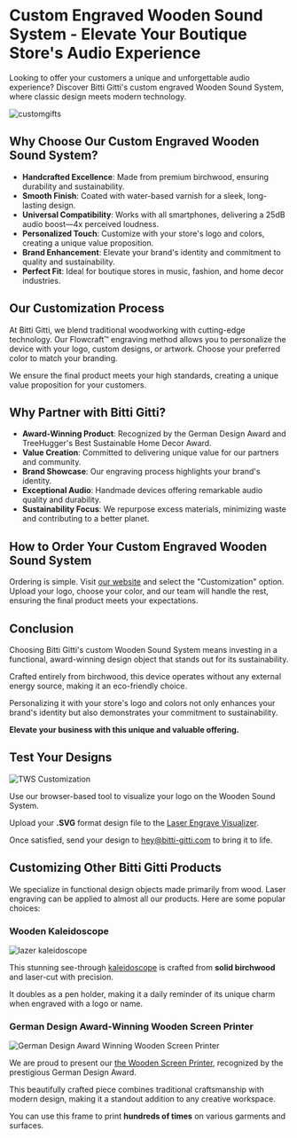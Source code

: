 # Custom Engraved Wooden Sound System - Elevate Your Boutique Store's Audio Experience

Looking to offer your customers a unique and unforgettable audio experience? Discover Bitti Gitti's custom engraved Wooden Sound System, where classic design meets modern technology.

![customgifts](https://uploads-ssl.webflow.com/577fb500e970a606264913c7/5ff214f69f2331274db4d563_Lazer-wide.jpg)

## Why Choose Our Custom Engraved Wooden Sound System?

* **Handcrafted Excellence**: Made from premium birchwood, ensuring durability and sustainability.
* **Smooth Finish**: Coated with water-based varnish for a sleek, long-lasting design.
* **Universal Compatibility**: Works with all smartphones, delivering a 25dB audio boost—4x perceived loudness.
* **Personalized Touch**: Customize with your store's logo and colors, creating a unique value proposition.
* **Brand Enhancement**: Elevate your brand's identity and commitment to quality and sustainability.
* **Perfect Fit**: Ideal for boutique stores in music, fashion, and home decor industries.

## Our Customization Process

At Bitti Gitti, we blend traditional woodworking with cutting-edge technology. Our Flowcraft™ engraving method allows you to personalize the device with your logo, custom designs, or artwork. Choose your preferred color to match your branding.

We ensure the final product meets your high standards, creating a unique value proposition for your customers.

## Why Partner with Bitti Gitti?

* **Award-Winning Product**: Recognized by the German Design Award and TreeHugger's Best Sustainable Home Decor Award.
* **Value Creation**: Committed to delivering unique value for our partners and community.
* **Brand Showcase**: Our engraving process highlights your brand's identity.
* **Exceptional Audio**: Handmade devices offering remarkable audio quality and durability.
* **Sustainability Focus**: We repurpose excess materials, minimizing waste and contributing to a better planet.

## How to Order Your Custom Engraved Wooden Sound System

Ordering is simple. Visit [our website](https://www.bitti-gitti.com) and select the "Customization" option. Upload your logo, choose your color, and our team will handle the rest, ensuring the final product meets your expectations.

## Conclusion

Choosing Bitti Gitti's custom Wooden Sound System means investing in a functional, award-winning design object that stands out for its sustainability.

Crafted entirely from birchwood, this device operates without any external energy source, making it an eco-friendly choice.

Personalizing it with your store's logo and colors not only enhances your brand's identity but also demonstrates your commitment to sustainability.

**Elevate your business with this unique and valuable offering.**

## Test Your Designs

![TWS Customization](https://tws-customization.bitti-gitti.com/tws-image.jpg)

Use our browser-based tool to visualize your logo on the Wooden Sound System. 

Upload your **.SVG** format design file to the [Laser Engrave Visualizer](https://tws-customization.bitti-gitti.com/).

Once satisfied, send your design to [hey@bitti-gitti.com](mailto:hey@bitti-gitti.com) to bring it to life.

## Customizing Other Bitti Gitti Products

We specialize in functional design objects made primarily from wood. Laser engraving can be applied to almost all our products. Here are some popular choices:

### Wooden Kaleidoscope

![lazer kaleidoscope](https://shop.bittigitti.com.tr/cdn/shop/products/Kaleidoscope-3_1024x1024.jpg?v=1593701480)

This stunning see-through [kaleidoscope](/kaleidoscope) is crafted from **solid birchwood** and laser-cut with precision.

It doubles as a pen holder, making it a daily reminder of its unique charm when engraved with a logo or name.

### German Design Award-Winning Wooden Screen Printer

![German Design Award Winning Wooden Screen Printer](https://cdn.prod.website-files.com/577fb500e970a606264913c7/5e9d9987c0385a28d8a4f687_Custom-2.jpg)

We are proud to present our [the Wooden Screen Printer](https://www.bitti-gitti.com/wholesale/custom-screen-printer), recognized by the prestigious German Design Award.

This beautifully crafted piece combines traditional craftsmanship with modern design, making it a standout addition to any creative workspace. 

You can use this frame to print **hundreds of times** on various garments and surfaces.
